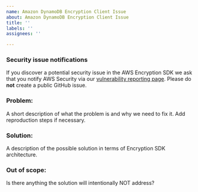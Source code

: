 ```yaml
---
name: Amazon DynamoDB Encryption Client Issue
about: Amazon DynamoDB Encryption Client Issue
title: ''
labels: ''
assignees: ''

---
```


### Security issue notifications

If you discover a potential security issue in the AWS Encryption SDK we ask that you notify AWS Security via our [vulnerability reporting page](https://aws.amazon.com/security/vulnerability-reporting/). Please do **not** create a public GitHub issue.

### Problem:

A short description of what the problem is and why we need to fix it. Add reproduction steps if necessary.

### Solution:

A description of the possible solution in terms of Encryption SDK architecture.

### Out of scope:

Is there anything the solution will intentionally NOT address?

[//]: #  (NOTE: If you believe this might be a security issue, please email aws-security@amazon.com instead of creating a GitHub issue. For more details, see the AWS Vulnerability Reporting Guide: https://aws.amazon.com/security/vulnerability-reporting/ )
